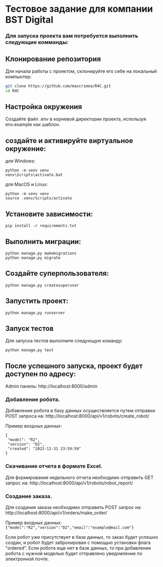 # Тестовое задание для компании BST Digital


### Для запуска проекта вам потребуется выполнить следующие комманды:

## Клонирование репозитория

Для начала работы с проектом, склонируйте его себе на локальный компьютер:

```bash
git clone https://github.com/maxcrimea/R4C.git
cd R4C
```

## Настройка окружения

Создайте файл .env в корневой директории проекта, используя env.example как шаблон.

## создайте и активируйте виртуальное окружение:

для Windows:
```
python -m venv venv
venv\Scripts\activate.bat
```

для MacOS и Linux:
```
python -m venv venv
source .venv/Scripts/activate
```

## Установите зависимости:
```
pip install -r requirements.txt
```

## Выполнить миграции:
```
python manage.py makemigrations
python manage.py migrate
```

## Создайте суперпользователя:
```
python manage.py createsuperuser
```

## Запустить проект:
```
python manage.py runserver
```

## Запуск тестов

Для запуска тестов выполните следующую команду:

```
python manage.py test
```

## После успешного запуска, проект будет доступен по адресу:

Admin панель: http://localhost:8000/admin
### Добавление робота.
Добавление робота в базу данных осуществляется путем отправки POST запроса на:
http://localhost:8000/api/v1/robots/create_robot/

Пример входных данных:
```
{
 "model": "R2",
 "version": "D2",
 "created": "2022-12-31 23:59:59"
}
```

### Скачивание отчета в формате Excel.
Для формирования недельного отчета необходимо отправить GET запрос на:
http://localhost:8000/api/v1/robots/robot_report/

### Создание заказа.
Для создания заказа необходимо отправить POST запрос на:
http://localhost:8000/api/v1/orders/make_order/

Пример входных данных:
```{"model":"R2","version":"D2","email":"example@mail.com"}```

Если робот уже присутствует в базе данных, то заказ будет успешно создан,
и робот будет забронирован с помощью установки флага "ordered".
Если робота еще нет в базе данных,
то при добавлении робота с нужной моделью будет отправлено уведомление по электронной почте.
